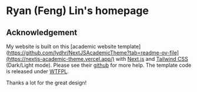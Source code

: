 # Ryan (Feng) Lin's homepage
##

##

## Acknowledgement
My website is built on this [academic website template](https://github.com/lydhr/NextJSAcademicTheme?tab=readme-ov-file](https://nextjs-academic-theme.vercel.app/) with [Next.js](https://nextjs.org/) and [Tailwind CSS](https://tailwindcss.com/) (Dark/Light mode). Please see their [github](https://github.com/lydhr/NextJSAcademicTheme?tab=readme-ov-file) for more help. The template code is released under [WTFPL](http://www.wtfpl.net/).

Thanks a lot for the great design!

